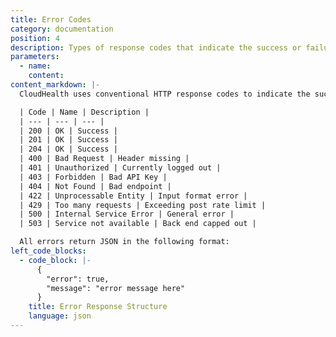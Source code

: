```yaml
---
title: Error Codes
category: documentation
position: 4
description: Types of response codes that indicate the success or failure of a CloudHealth API request.
parameters:
  - name:
    content:
content_markdown: |-
  CloudHealth uses conventional HTTP response codes to indicate the success or failure of an API request. In general, codes in the `2xx` range indicate success, codes in the `4xx` range indicate an error that failed given the information provided, and codes in the rare `5xx` range indicate an error with CloudHealth's servers.

  | Code | Name | Description |
  | --- | --- | --- |
  | 200 | OK | Success |
  | 201 | OK | Success |
  | 204 | OK | Success |
  | 400 | Bad Request | Header missing |
  | 401 | Unauthorized | Currently logged out |
  | 403 | Forbidden | Bad API Key |
  | 404 | Not Found | Bad endpoint |
  | 422 | Unprocessable Entity | Input format error |
  | 429 | Too many requests | Exceeding post rate limit |
  | 500 | Internal Service Error | General error |
  | 503 | Service not available | Back end capped out |

  All errors return JSON in the following format:
left_code_blocks:
  - code_block: |-
      {
        "error": true,
        "message": "error message here"
      }
    title: Error Response Structure
    language: json
---
```

